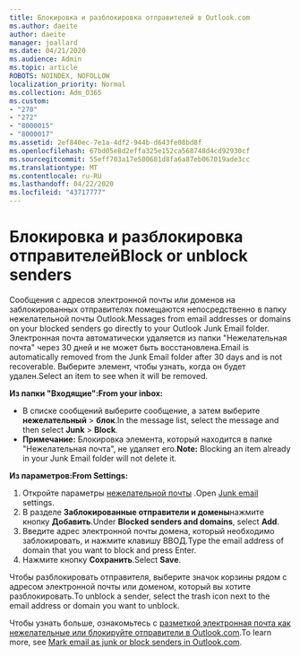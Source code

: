 ```yaml
---
title: Блокировка и разблокировка отправителей в Outlook.com
ms.author: daeite
author: daeite
manager: joallard
ms.date: 04/21/2020
ms.audience: Admin
ms.topic: article
ROBOTS: NOINDEX, NOFOLLOW
localization_priority: Normal
ms.collection: Adm_O365
ms.custom:
- "270"
- "272"
- "8000015"
- "8000017"
ms.assetid: 2ef840ec-7e1a-4df2-944b-d643fe08bd8f
ms.openlocfilehash: 67bd05e8d2effa325e152ca568748d4cd92930cf
ms.sourcegitcommit: 55eff703a17e500681d8fa6a87eb067019ade3cc
ms.translationtype: MT
ms.contentlocale: ru-RU
ms.lasthandoff: 04/22/2020
ms.locfileid: "43717777"
---
```

# <a name="block-or-unblock-senders"></a><span data-ttu-id="8575b-102">Блокировка и разблокировка отправителей</span><span class="sxs-lookup"><span data-stu-id="8575b-102">Block or unblock senders</span></span>

<span data-ttu-id="8575b-103">Сообщения с адресов электронной почты или доменов на заблокированных отправителях помещаются непосредственно в папку нежелательной почты Outlook.</span><span class="sxs-lookup"><span data-stu-id="8575b-103">Messages from email addresses or domains on your blocked senders go directly to your Outlook Junk Email folder.</span></span> <span data-ttu-id="8575b-104">Электронная почта автоматически удаляется из папки "Нежелательная почта" через 30 дней и не может быть восстановлена.</span><span class="sxs-lookup"><span data-stu-id="8575b-104">Email is automatically removed from the Junk Email folder after 30 days and is not recoverable.</span></span> <span data-ttu-id="8575b-105">Выберите элемент, чтобы узнать, когда он будет удален.</span><span class="sxs-lookup"><span data-stu-id="8575b-105">Select an item to see when it will be removed.</span></span>

<span data-ttu-id="8575b-106">**Из папки "Входящие":**</span><span class="sxs-lookup"><span data-stu-id="8575b-106">**From your inbox:**</span></span>

- <span data-ttu-id="8575b-107">В списке сообщений выберите сообщение, а затем выберите **нежелательный** > **блок**.</span><span class="sxs-lookup"><span data-stu-id="8575b-107">In the message list, select the message and then select **Junk** > **Block**.</span></span>
- <span data-ttu-id="8575b-108">**Примечание:** Блокировка элемента, который находится в папке "Нежелательная почта", не удаляет его.</span><span class="sxs-lookup"><span data-stu-id="8575b-108">**Note:** Blocking an item already in your Junk Email folder will not delete it.</span></span>

<span data-ttu-id="8575b-109">**Из параметров:**</span><span class="sxs-lookup"><span data-stu-id="8575b-109">**From Settings:**</span></span>

1. <span data-ttu-id="8575b-110">Откройте параметры [нежелательной почты](https://outlook.live.com/mail/options/mail/junkEmail) .</span><span class="sxs-lookup"><span data-stu-id="8575b-110">Open [Junk email](https://outlook.live.com/mail/options/mail/junkEmail) settings.</span></span>
2. <span data-ttu-id="8575b-111">В разделе **Заблокированные отправители и домены**нажмите кнопку **Добавить**.</span><span class="sxs-lookup"><span data-stu-id="8575b-111">Under **Blocked senders and domains**, select **Add**.</span></span>
3. <span data-ttu-id="8575b-112">Введите адрес электронной почты домена, который необходимо заблокировать, и нажмите клавишу ВВОД.</span><span class="sxs-lookup"><span data-stu-id="8575b-112">Type the email address of domain that you want to block and press Enter.</span></span>
4. <span data-ttu-id="8575b-113">Нажмите кнопку **Сохранить**.</span><span class="sxs-lookup"><span data-stu-id="8575b-113">Select **Save**.</span></span>

<span data-ttu-id="8575b-114">Чтобы разблокировать отправителя, выберите значок корзины рядом с адресом электронной почты или доменом, который вы хотите разблокировать.</span><span class="sxs-lookup"><span data-stu-id="8575b-114">To unblock a sender, select the trash icon next to the email address or domain you want to unblock.</span></span>

<span data-ttu-id="8575b-115">Чтобы узнать больше, ознакомьтесь с [разметкой электронная почта как нежелательные или блокируйте отправители в Outlook.com](https://support.office.com/article/a3ece97b-82f8-4a5e-9ac3-e92fa6427ae4?wt.mc_id=Office_Outlook_com_Alchemy).</span><span class="sxs-lookup"><span data-stu-id="8575b-115">To learn more, see [Mark email as junk or block senders in Outlook.com](https://support.office.com/article/a3ece97b-82f8-4a5e-9ac3-e92fa6427ae4?wt.mc_id=Office_Outlook_com_Alchemy).</span></span>
